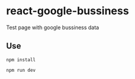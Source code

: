 # react-google-bussiness
Test page with google bussiness data

## Use

```console
npm install
```
```console
npm run dev
```
